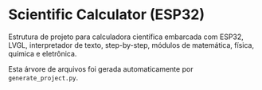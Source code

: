 # Scientific Calculator (ESP32)

Estrutura de projeto para calculadora científica embarcada com ESP32, LVGL,
interpretador de texto, step-by-step, módulos de matemática, física, química e eletrônica.

Esta árvore de arquivos foi gerada automaticamente por `generate_project.py`.
